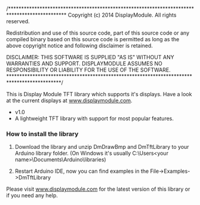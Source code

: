 /**********************************************************************************************
 Copyright (c) 2014 DisplayModule. All rights reserved.

 Redistribution and use of this source code, part of this source code or any compiled binary
 based on this source code is permitted as long as the above copyright notice and following
 disclaimer is retained.

 DISCLAIMER:
 THIS SOFTWARE IS SUPPLIED "AS IS" WITHOUT ANY WARRANTIES AND SUPPORT. DISPLAYMODULE ASSUMES
 NO RESPONSIBILITY OR LIABILITY FOR THE USE OF THE SOFTWARE.
 ********************************************************************************************/

This is Display Module TFT library which supports it's displays. Have a look at the current displays at www.displaymodule.com.


* v1.0
* A lightweight TFT library with support for most popular features.



### How to install the library ###

1. Download the library and unzip DmDrawBmp and DmTftLibrary to your Arduino library folder.
   (On Windows it's usually C:\Users\<your name>\Documents\Arduino\libraries)

2. Restart Arduino IDE, now you can find examples in the File->Examples->DmTftLibrary


Please visit www.displaymodule.com for the latest version of this library or if you need any help.
